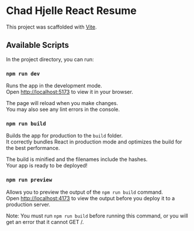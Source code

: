 # Chad Hjelle React Resume

This project was scaffolded with [Vite](https://vitejs.dev/).

## Available Scripts

In the project directory, you can run:

### `npm run dev`

Runs the app in the development mode.\
Open [http://localhost:5173](http://localhost:5173) to view it in your browser.

The page will reload when you make changes.\
You may also see any lint errors in the console.

### `npm run build`

Builds the app for production to the `build` folder.\
It correctly bundles React in production mode and optimizes the build for the best performance.

The build is minified and the filenames include the hashes.\
Your app is ready to be deployed!

### `npm run preview`

Allows you to preview the output of the `npm run build` command.\
Open [http://localhost:4173](http://localhost:4173) to view the output before
you deploy it to a production server.

Note: You must run `npm run build` before running this command, or you will
get an error that it cannot GET /.
